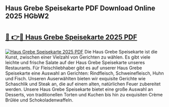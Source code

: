 ## Haus Grebe Speisekarte PDF Download Online 2025 HGbW2

# <h2><a href="http://gcdxwg.nevu.top/?p=Haus+Grebe+Speisekarte">🔗 👉🔴 Haus Grebe Speisekarte 2025 PDF</a></h2>

[![Haus Grebe Speisekarte 2025 PDF](https://i.imgur.com/dBaPXMq.png)](http://gcdxwg.nevu.top/?p=Haus+Grebe+Speisekarte)
Die Haus Grebe Speisekarte ist die Kunst, zwischen einer Vielzahl von Gerichten zu wählen. Es gibt viele leichte und frische Salate auf der Haus Grebe Speisekarte unseres Restaurants. Für Fleischliebhaber gibt es auf unserer Haus Grebe Speisekarte eine Auswahl an Gerichten: Rindfleisch, Schweinefleisch, Huhn und Fisch. Unseren Auserwählten bieten wir exquisite Gerichte wie Schaschlik und Steak an, die auf einem alten, natürlichen Feuer zubereitet werden. Unsere Haus Grebe Speisekarte bietet eine große Auswahl an Desserts, von traditionellen Torten und Kuchen bis hin zu exquisiten Crème Brûlée und Schokoladenwaffeln.
